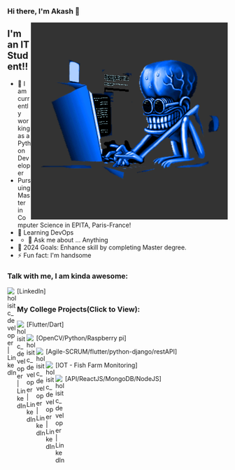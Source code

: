### Hi there, I'm Akash  👋

<img align="right" alt="GIF" src="https://github.com/findAkash/findAkash/blob/main/HaD1.gif" width="450" height="450" />

## I'm an IT Student!!

- 🔭 I am currently working as a Python Developer
- Pursuing Master in Computer Science in EPITA, Paris-France!
- 🌱 Learning DevOps
- - 💬 Ask me about ... Anything
- 🥅 2024 Goals: Enhance skill by completing Master degree.
- ⚡ Fun fact: I'm handsome  


### Talk with me, I am kinda awesome:
[<img align="left" alt="holisitc_developer | LinkedIn" width="22px" src="https://www.edigitalagency.com.au/wp-content/uploads/new-linkedin-logo-white-black-png.png" />](https://www.linkedin.com/in/akash-karmacharya/)[LinkedIn] </br>

### My College Projects(Click to View):

[<img align="left" alt="holisitc_developer | LinkedIn" width="22px" src="https://ih1.redbubble.net/image.1577981543.2739/st,small,507x507-pad,600x600,f8f8f8.jpg" />](https://www.youtube.com/watch?v=wpPhYafFitQ&list=PLYJsJadAcEnrhAvx6cC-FIxMSAK3IZ5e3)[Flutter/Dart] </br>

[<img align="left" alt="holisitc_developer | LinkedIn" width="22px" src="https://encrypted-tbn0.gstatic.com/images?q=tbn:ANd9GcTfMwidAgO-qdhSKzIJd33fTDxsIwkzulpArUlfJ6or6g&s" />](https://www.youtube.com/watch?v=3sKv8neUHNU&list=PLYJsJadAcEnqwhuvWwqnIbVDF1jKVVDhk)[OpenCV/Python/Raspberry pi] </br>

[<img align="left" alt="holisitc_developer | LinkedIn" width="22px" src="https://image.shutterstock.com/image-vector/agile-icon-methodology-vector-development-260nw-1850837746.jpg" />](https://www.youtube.com/watch?v=pcBlXA4rSck&list=LLniCeBwex4BEOfkKWrU_BQA)[Agile-SCRUM/flutter/python-django/restAPI] </br>

[<img align="left" alt="holisitc_developer | LinkedIn" width="22px" src="https://www.maptree.in//uploads/courses/f9c960c7f67418e766c2fb8c4493cfdc.png" />](https://youtu.be/MKdm-15n4s8)[IOT - Fish Farm Monitoring] </br>

[<img align="left" alt="holisitc_developer | LinkedIn" width="22px" src="https://cdn.vectorstock.com/i/1000x1000/65/90/cloud-api-3d-sign-technology-vector-17806590.webp" />](https://youtu.be/D6WMR9LLhOw) [API/ReactJS/MongoDB/NodeJS]


